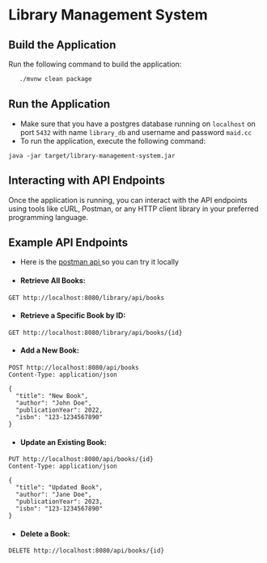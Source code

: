 # Library Management System

## Build the Application

Run the following command to build the application:

```bash
   ./mvnw clean package
```

## Run the Application
- Make sure that you have a postgres database running on `localhost` on port `5432` with name `library_db` and
username and password `maid.cc`
- To run the application, execute the following command:
```
java -jar target/library-management-system.jar
```
## Interacting with API Endpoints
Once the application is running, you can interact with the API endpoints using tools like cURL, Postman, or any HTTP client library in your preferred programming language.

## Example API Endpoints
 
- Here is the [postman api ](https://www.postman.com/heshmahmed/workspace/hesham-ahmed-api-protofilo/collection/7099221-e52caa9a-df60-4c5a-8b49-d5323aaf9790?action=share&creator=7099221) so you can try it locally

- #### Retrieve All Books:
```
GET http://localhost:8080/library/api/books
```
- #### Retrieve a Specific Book by ID:
```
GET http://localhost:8080/library/api/books/{id}
```
- #### Add a New Book:
```
POST http://localhost:8080/api/books
Content-Type: application/json

{
  "title": "New Book",
  "author": "John Doe",
  "publicationYear": 2022,
  "isbn": "123-1234567890"
}
```
- #### Update an Existing Book:
```
PUT http://localhost:8080/api/books/{id}
Content-Type: application/json

{
  "title": "Updated Book",
  "author": "Jane Doe",
  "publicationYear": 2023,
  "isbn": "123-1234567890"
}
```
- #### Delete a Book:
```
DELETE http://localhost:8080/api/books/{id}
```









